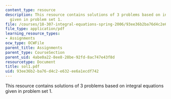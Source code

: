 ```yaml
---
content_type: resource
description: This resource contains solutions of 3 problems based on integral equations
  given in problem set 1.
file: /courses/18-307-integral-equations-spring-2006/93ee36b2ba76d4c2e632ee6a1ecdf742_sol1.pdf
file_type: application/pdf
learning_resource_types:
- Assignments
ocw_type: OCWFile
parent_title: Assignments
parent_type: CourseSection
parent_uid: 4abe0a22-8ee8-28be-92fd-8ac747e43f8d
resourcetype: Document
title: sol1.pdf
uid: 93ee36b2-ba76-d4c2-e632-ee6a1ecdf742
---
```

This resource contains solutions of 3 problems based on integral equations given in problem set 1.

